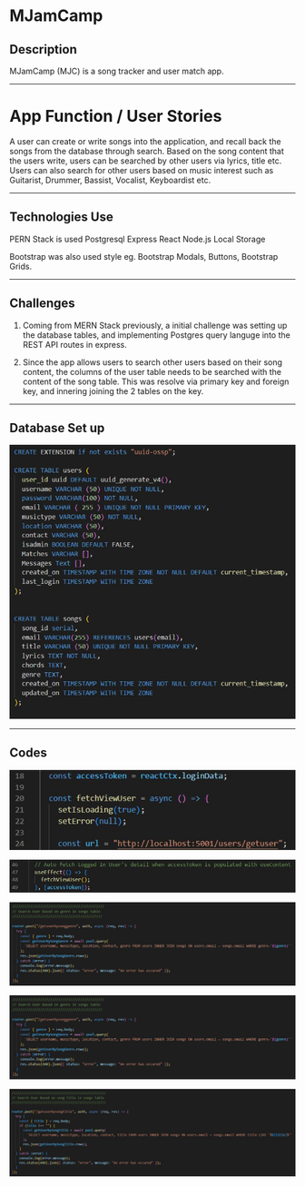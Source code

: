 # MJamCamp

## Description

MJamCamp (MJC) is a song tracker and user match app.

---

# App Function / User Stories

A user can create or write songs into the application, and recall back the songs from the database through search. Based on the song content that the users write, users can be searched by other users via lyrics, title etc.
Users can also search for other users based on music interest such as Guitarist, Drummer, Bassist, Vocalist, Keyboardist etc.

---

## Technologies Use

PERN Stack is used
Postgresql
Express
React
Node.js
Local Storage

Bootstrap was also used style eg. Bootstrap Modals, Buttons, Bootstrap Grids.

---

## Challenges

1. Coming from MERN Stack previously, a initial challenge was setting up the database tables, and implementing Postgres query languge into the REST API routes in express.

2. Since the app allows users to search other users based on their song content, the columns of the user table needs to be searched with the content of the song table. This was resolve via primary key and foreign key, and innering joining the 2 tables on the key.

---

## Database Set up

![Database](/README_img/Database.jpg)

---

## Codes

![ViewUser1](/README_img/ViewUser1.jpg)

![ViewUser1](/README_img/ViewUser2.jpg)

![SearchUserSongGenre](/README_img/SearchUserSongGenre.jpg)

![SearchUserSongLyrics](/README_img/SearchUserSongGenre.jpg)

![SearchUserSongTitle](/README_img/SearchUserSongTitle.jpg)
